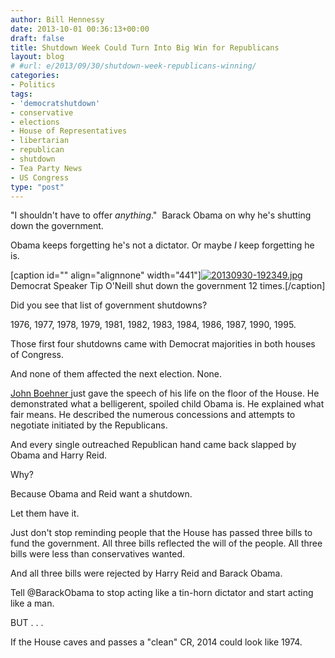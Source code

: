 ```yaml
---
author: Bill Hennessy
date: 2013-10-01 00:36:13+00:00
draft: false
title: Shutdown Week Could Turn Into Big Win for Republicans
layout: blog
# #url: e/2013/09/30/shutdown-week-republicans-winning/
categories:
- Politics
tags:
- 'democratshutdown'
- conservative
- elections
- House of Representatives
- libertarian
- republican
- shutdown
- Tea Party News
- US Congress
type: "post"
---
```


"I shouldn't have to offer _anything_."  Barack Obama on why he's shutting down the government.

Obama keeps forgetting he's not a dictator. Or maybe _I_ keep forgetting he is.

[caption id="" align="alignnone" width="441"][![20130930-192349.jpg](https://hennessysview.com/wp-content/uploads/2013/09/20130930-192349.jpg)
](https://hennessysview.com/wp-content/uploads/2013/09/20130930-192349.jpg) Democrat Speaker Tip O'Neill shut down the government 12 times.[/caption]

Did you see that list of government shutdowns?

1976, 1977, 1978, 1979, 1981, 1982, 1983, 1984, 1986, 1987, 1990, 1995.

Those first four shutdowns came with Democrat majorities in both houses of Congress.

And none of them affected the next election. None.

[John Boehner ](https://hennessysview.com/2013/09/28/ive-learned-house-gop-lot-tougher-senate/)just gave the speech of his life on the floor of the House. He demonstrated what a belligerent, spoiled child Obama is. He explained what fair means. He described the numerous concessions and attempts to negotiate initiated by the Republicans.

And every single outreached Republican hand came back slapped by Obama and Harry Reid.

Why?

Because Obama and Reid want a shutdown.

Let them have it.

Just don't stop reminding people that the House has passed three bills to fund the government. All three bills reflected the will of the people. All three bills were less than conservatives wanted.

And all three bills were rejected by Harry Reid and Barack Obama.

Tell @BarackObama to stop acting like a tin-horn dictator and start acting like a man.

BUT . . .

If the House caves and passes a "clean" CR, 2014 could look like 1974.
